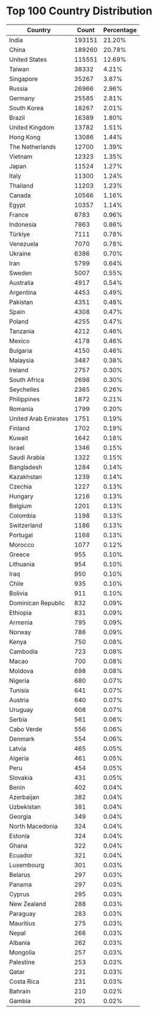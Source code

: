 # Top 100 Country Distribution
| Country | Count | Percentage |
|----|----|----|
| India | 193151 | 21.20% |
| China | 189260 | 20.78% |
| United States | 115551 | 12.69% |
| Taiwan | 38332 | 4.21% |
| Singapore | 35267 | 3.87% |
| Russia | 26966 | 2.96% |
| Germany | 25585 | 2.81% |
| South Korea | 18267 | 2.01% |
| Brazil | 16389 | 1.80% |
| United Kingdom | 13782 | 1.51% |
| Hong Kong | 13086 | 1.44% |
| The Netherlands | 12700 | 1.39% |
| Vietnam | 12323 | 1.35% |
| Japan | 11524 | 1.27% |
| Italy | 11300 | 1.24% |
| Thailand | 11203 | 1.23% |
| Canada | 10566 | 1.16% |
| Egypt | 10357 | 1.14% |
| France | 8783 | 0.96% |
| Indonesia | 7863 | 0.86% |
| Türkiye | 7111 | 0.78% |
| Venezuela | 7070 | 0.78% |
| Ukraine | 6386 | 0.70% |
| Iran | 5799 | 0.64% |
| Sweden | 5007 | 0.55% |
| Australia | 4917 | 0.54% |
| Argentina | 4453 | 0.49% |
| Pakistan | 4351 | 0.48% |
| Spain | 4308 | 0.47% |
| Poland | 4255 | 0.47% |
| Tanzania | 4212 | 0.46% |
| Mexico | 4178 | 0.46% |
| Bulgaria | 4150 | 0.46% |
| Malaysia | 3487 | 0.38% |
| Ireland | 2757 | 0.30% |
| South Africa | 2698 | 0.30% |
| Seychelles | 2365 | 0.26% |
| Philippines | 1872 | 0.21% |
| Romania | 1799 | 0.20% |
| United Arab Emirates | 1751 | 0.19% |
| Finland | 1702 | 0.19% |
| Kuwait | 1642 | 0.18% |
| Israel | 1346 | 0.15% |
| Saudi Arabia | 1322 | 0.15% |
| Bangladesh | 1284 | 0.14% |
| Kazakhstan | 1239 | 0.14% |
| Czechia | 1227 | 0.13% |
| Hungary | 1216 | 0.13% |
| Belgium | 1201 | 0.13% |
| Colombia | 1198 | 0.13% |
| Switzerland | 1186 | 0.13% |
| Portugal | 1168 | 0.13% |
| Morocco | 1077 | 0.12% |
| Greece | 955 | 0.10% |
| Lithuania | 954 | 0.10% |
| Iraq | 950 | 0.10% |
| Chile | 935 | 0.10% |
| Bolivia | 911 | 0.10% |
| Dominican Republic | 832 | 0.09% |
| Ethiopia | 831 | 0.09% |
| Armenia | 795 | 0.09% |
| Norway | 786 | 0.09% |
| Kenya | 750 | 0.08% |
| Cambodia | 723 | 0.08% |
| Macao | 700 | 0.08% |
| Moldova | 698 | 0.08% |
| Nigeria | 680 | 0.07% |
| Tunisia | 641 | 0.07% |
| Austria | 640 | 0.07% |
| Uruguay | 608 | 0.07% |
| Serbia | 561 | 0.06% |
| Cabo Verde | 556 | 0.06% |
| Denmark | 554 | 0.06% |
| Latvia | 465 | 0.05% |
| Algeria | 461 | 0.05% |
| Peru | 454 | 0.05% |
| Slovakia | 431 | 0.05% |
| Benin | 402 | 0.04% |
| Azerbaijan | 382 | 0.04% |
| Uzbekistan | 381 | 0.04% |
| Georgia | 349 | 0.04% |
| North Macedonia | 324 | 0.04% |
| Estonia | 324 | 0.04% |
| Ghana | 322 | 0.04% |
| Ecuador | 321 | 0.04% |
| Luxembourg | 301 | 0.03% |
| Belarus | 297 | 0.03% |
| Panama | 297 | 0.03% |
| Cyprus | 295 | 0.03% |
| New Zealand | 288 | 0.03% |
| Paraguay | 283 | 0.03% |
| Mauritius | 275 | 0.03% |
| Nepal | 266 | 0.03% |
| Albania | 262 | 0.03% |
| Mongolia | 257 | 0.03% |
| Palestine | 253 | 0.03% |
| Qatar | 231 | 0.03% |
| Costa Rica | 231 | 0.03% |
| Bahrain | 210 | 0.02% |
| Gambia | 201 | 0.02% |
